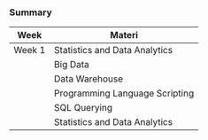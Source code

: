 <h3>Summary</h3>

| Week    | Materi                         |
|---------|--------------------------------|
| Week 1  | Statistics and Data Analytics  |  
|         | Big Data                       |  
|         | Data Warehouse                 |   
|         | Programming Language Scripting |   
|         | SQL Querying                   |   
|         | Statistics and Data Analytics  |   

